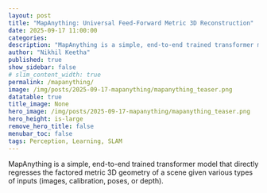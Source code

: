 ```yaml
---
layout: post
title: "MapAnything: Universal Feed-Forward Metric 3D Reconstruction"
date: 2025-09-17 11:00:00
categories: 
description: "MapAnything is a simple, end-to-end trained transformer model that directly regresses the factored metric 3D geometry of a scene given various types of inputs (images, calibration, poses, or depth)."
author: "Nikhil Keetha"
published: true
show_sidebar: false
# slim_content_width: true
permalink: /mapanything/
image: /img/posts/2025-09-17-mapanything/mapanything_teaser.png
datatable: true
title_image: None
hero_image: /img/posts/2025-09-17-mapanything/mapanything_teaser.png
hero_height: is-large
remove_hero_title: false
menubar_toc: false
tags: Perception, Learning, SLAM
---
```


MapAnything is a simple, end-to-end trained transformer model that directly regresses the factored metric 3D geometry of a scene given various types of inputs (images, calibration, poses, or depth).
